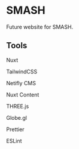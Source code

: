 # SMASH
 
Future website for SMASH.

## Tools

Nuxt

TailwindCSS

Netifly CMS

Nuxt Content

THREE.js

Globe.gl

Prettier

ESLint
